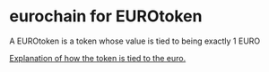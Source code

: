 # eurochain for EUROtoken

A EUROtoken is a token whose value is tied to being exactly 1 EURO
 
[Explanation of how the token is tied to the euro.](./docs/concept.md)